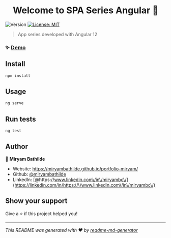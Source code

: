 <h1 align="center">Welcome to SPA Series Angular 👋</h1>
<p>
  <img alt="Version" src="https://img.shields.io/badge/version-0.0.0-blue.svg?cacheSeconds=2592000" />
  <a href="#" target="_blank">
    <img alt="License: MIT" src="https://img.shields.io/badge/License-MIT-yellow.svg" />
  </a>
</p>

> App series developed with Angular 12

### ✨ [Demo](https://app-series-angular.vercel.app/series)

## Install

```sh
npm install
```

## Usage

```sh
ng serve
```

## Run tests

```sh
ng test
```

## Author

👤 **Miryam Bathilde**

* Website: https://miryambathilde.github.io/portfolio-miryam/
* Github: [@miryambathilde](https://github.com/miryambathilde)
* LinkedIn: [@https:\/\/www.linkedin.com\/in\/miryambc\/](https://linkedin.com/in/https:\/\/www.linkedin.com\/in\/miryambc\/)

## Show your support

Give a ⭐️ if this project helped you!

***
_This README was generated with ❤️ by [readme-md-generator](https://github.com/kefranabg/readme-md-generator)_